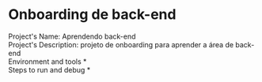 # Onboarding de back-end

Project's Name: Aprendendo back-end <br/>
Project's Description: projeto de onboarding para aprender a área de back-end <br/>
Environment and tools * <br/>
Steps to run and debug * <br/>